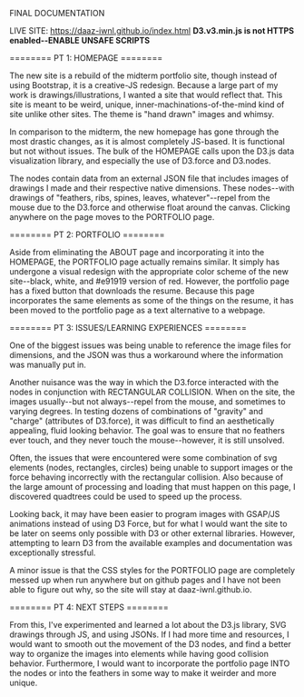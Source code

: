 FINAL DOCUMENTATION

LIVE SITE: https://daaz-iwnl.github.io/index.html ****D3.v3.min.js is not HTTPS enabled--ENABLE UNSAFE SCRIPTS****

======== PT 1: HOMEPAGE ========

The new site is a rebuild of the midterm portfolio site, though instead of using Bootstrap, it is a creative-JS redesign. Because a large part of my work is drawings/illustrations, I wanted a site that would reflect that. This site is meant to be weird, unique, inner-machinations-of-the-mind kind of site unlike other sites. The theme is "hand drawn" images and whimsy. 

In comparison to the midterm, the new homepage has gone through the most drastic changes, as it is almost completely JS-based. It is functional but not without issues. The bulk of the HOMEPAGE calls upon the D3.js data visualization library, and especially the use of D3.force and D3.nodes.

The nodes contain data from an external JSON file that includes images of drawings I made and their respective native dimensions. These nodes--with drawings of "feathers, ribs, spines, leaves, whatever"--repel from the mouse due to the D3.force and otherwise float around the canvas. Clicking anywhere on the page moves to the PORTFOLIO page.

======== PT 2: PORTFOLIO ========

Aside from eliminating the ABOUT page and incorporating it into the HOMEPAGE, the PORTFOLIO page actually remains similar. It simply has undergone a visual redesign with the appropriate color scheme of the new site--black, white, and #e91919 version of red. However, the portfolio page has a fixed button that downloads the resume. Because this page incorporates the same elements as some of the things on the resume, it has been moved to the portfolio page as a text alternative to a webpage.

======== PT 3: ISSUES/LEARNING EXPERIENCES ========

One of the biggest issues was being unable to reference the image files for dimensions, and the JSON was thus a workaround where the information was manually put in.

Another nuisance was the way in which the D3.force interacted with the nodes in conjunction with RECTANGULAR COLLISION. When on the site, the images usually--but not always--repel from the mouse, and sometimes to varying degrees. In testing dozens of combinations of "gravity" and "charge" (attributes of D3.force), it was difficult to find an aesthetically appealing, fluid looking behavior. The goal was to ensure that no feathers ever touch, and they never touch the mouse--however, it is still unsolved.

Often, the issues that were encountered were some combination of svg elements (nodes, rectangles, circles) being unable to support images or the force behaving incorrectly with the rectangular collision. Also because of the large amount of processing and loading that must happen on this page, I discovered quadtrees could be used to speed up the process.

Looking back, it may have been easier to program images with GSAP/JS animations instead of using D3 Force, but for what I would want the site to be later on seems only possible with D3 or other external libraries. However, attempting to learn D3 from the available examples and documentation was exceptionally stressful.

A minor issue is that the CSS styles for the PORTFOLIO page are completely messed up when run anywhere but on github pages and I have not been able to figure out why, so the site will stay at daaz-iwnl.github.io.

======== PT 4: NEXT STEPS ========

From this, I've experimented and learned a lot about the D3.js library, SVG drawings through JS, and using JSONs. If I had more time and resources, I would want to smooth out the movement of the D3 nodes, and find a better way to organize the images into elements while having good collision behavior. Furthermore, I would want to incorporate the portfolio page INTO the nodes or into the feathers in some way to make it weirder and more unique.
 
